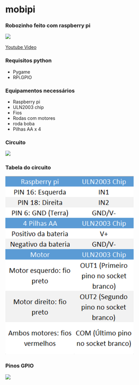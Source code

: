 # mobipi
### Robozinho feito com raspberry pi

<img src="/images/20161015_150822.jpg" width="600">

[Youtube Video](https://www.youtube.com/watch?v=YQNaTBZ3wAs)

### Requisitos python
* Pygame
* RPi.GPIO

### Equipamentos necessários
* Raspberry pi
* ULN2003 chip
* Fios
* Rodas com motores
* roda boba
* Pilhas AA x 4

### Circuito
<img src="/images/roverpischema.jpg" width="600">

### Tabela do circuito
<img src="/images/tabela-circuito-2.png" width="400">

### Pinos GPIO
<img src="/images/yWGmW.png" width="500">
